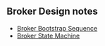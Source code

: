 ## Broker Design notes

* [Broker Bootstrap Sequence](bootstrap.md)
* [Broker State Machine](state_machine.md)
